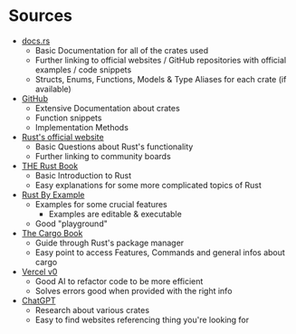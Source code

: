 # Sources

- [docs.rs](https://www.docs.rs)
  - Basic Documentation for all of the crates used
  - Further linking to official websites / GitHub repositories with official examples / code snippets
  - Structs, Enums, Functions, Models & Type Aliases for each crate (if available)
- [GitHub](https://www.github.com)
  - Extensive Documentation about crates
  - Function snippets
  - Implementation Methods
- [Rust's official website](https://www.rust-lang.org/)
  - Basic Questions about Rust's functionality
  - Further linking to community boards
- [THE Rust Book](https://doc.rust-lang.org/book/)
  - Basic Introduction to Rust
  - Easy explanations for some more complicated topics of Rust
- [Rust By Example](https://doc.rust-lang.org/rust-by-example/)
  - Examples for some crucial features
    - Examples are editable & executable
  - Good "playground"
- [The Cargo Book](https://doc.rust-lang.org/cargo/guide/)
  - Guide through Rust's package manager
  - Easy point to access Features, Commands and general infos about cargo
- [Vercel v0](https://v0.dev)
  - Good AI to refactor code to be more efficient
  - Solves errors good when provided with the right info
- [ChatGPT](https://chat.openai.com)
  - Research about various crates
  - Easy to find websites referencing thing you're looking for
